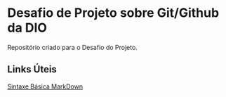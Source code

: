 # Desafio de Projeto sobre Git/Github da DIO
Repositório criado para o Desafio do Projeto.

## Links Úteis
[Sintaxe Básica MarkDown](https://www.markdownguide.org/basic-syntax/)
